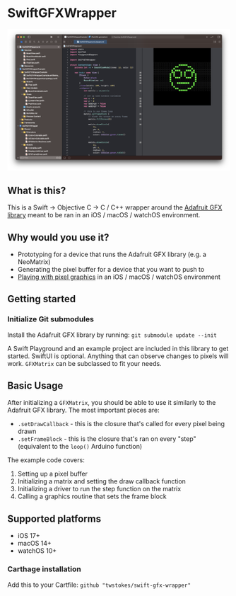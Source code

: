 # SwiftGFXWrapper

<img src="Media/playground.png" width="800" />

## What is this?

This is a Swift -> Objective C -> C / C++ wrapper around the [Adafruit GFX library](https://github.com/adafruit/Adafruit-GFX-Library) meant to be ran in an iOS / macOS / watchOS environment.

## Why would you use it?

- Prototyping for a device that runs the Adafruit GFX library (e.g. a NeoMatrix)
- Generating the pixel buffer for a device that you want to push to
- [Playing with pixel graphics](https://github.com/twstokes/flipdots-ios) in an iOS / macOS / watchOS environment

## Getting started

### Initialize Git submodules
Install the Adafruit GFX library by running: `git submodule update --init`

A Swift Playground and an example project are included in this library to get started. SwiftUI is optional. Anything that can observe changes to pixels will work. `GFXMatrix` can be subclassed to fit your needs.

## Basic Usage

After initializing a `GFXMatrix`, you should be able to use it similarly to the Adafruit GFX library. The most important pieces are:

- `.setDrawCallback` - this is the closure that's called for every pixel being drawn
- `.setFrameBlock` - this is the closure that's ran on every "step" (equivalent to the `loop()` Arduino function)

The example code covers:

1. Setting up a pixel buffer
2. Initializing a matrix and setting the draw callback function
3. Initializing a driver to run the step function on the matrix
4. Calling a graphics routine that sets the frame block

## Supported platforms

- iOS 17+
- macOS 14+
- watchOS 10+

### Carthage installation

Add this to your Cartfile: `github "twstokes/swift-gfx-wrapper"`
